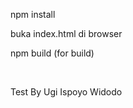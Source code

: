 <p>npm install</p>
<p>buka index.html di browser</p>
<p>npm build (for build)</p>
<br/>
<p>Test By Ugi Ispoyo Widodo</p>